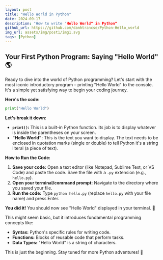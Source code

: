 ```yaml
---
layout: post
title: "Hello World in Python"
date: 2024-09-17
description: "How to write "Hello World" in Python"
github_url: https://github.com/danhtrancse/Python-Hello_world
img_url: assets/img/post1/img1.svg
tags: [Python]
---
```



## Your First Python Program: Saying "Hello World" 🌎

Ready to dive into the world of Python programming? Let's start with the most iconic introductory program – printing "Hello World" to the console. It's a simple yet satisfying way to begin your coding journey.

**Here's the code:**

```python
print("Hello World")
```

**Let's break it down:**

* **`print()`:** This is a built-in Python function. Its job is to display whatever is inside the parentheses on your screen.
* **"Hello World"**: This is the text you want to display. The text needs to be enclosed in quotation marks (single or double) to tell Python it's a string literal (a piece of text).

**How to Run the Code:**

1. **Save your code:** Open a text editor (like Notepad, Sublime Text, or VS Code) and paste the code. Save the file with a `.py` extension (e.g., `hello.py`).
2. **Open your terminal/command prompt:** Navigate to the directory where you saved your file. 
3. **Run the code:** Type `python hello.py` (replace `hello.py` with your file name) and press Enter.

**You did it!** You should now see "Hello World" displayed in your terminal.  🎉

This might seem basic, but it introduces fundamental programming concepts like:

* **Syntax:** Python's specific rules for writing code.
* **Functions:** Blocks of reusable code that perform tasks.
* **Data Types:**  "Hello World" is a string of characters.

This is just the beginning.  Stay tuned for more Python adventures! 🚀

